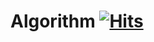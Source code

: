 # Algorithm [![Hits](https://hits.seeyoufarm.com/api/count/incr/badge.svg?url=https%3A%2F%2Fgithub.com%2FCerdure%2FAlgorithm&count_bg=%239A72FF&title_bg=%23000000&icon=&icon_color=%23E7E7E7&title=hits&edge_flat=false)](https://hits.seeyoufarm.com)
